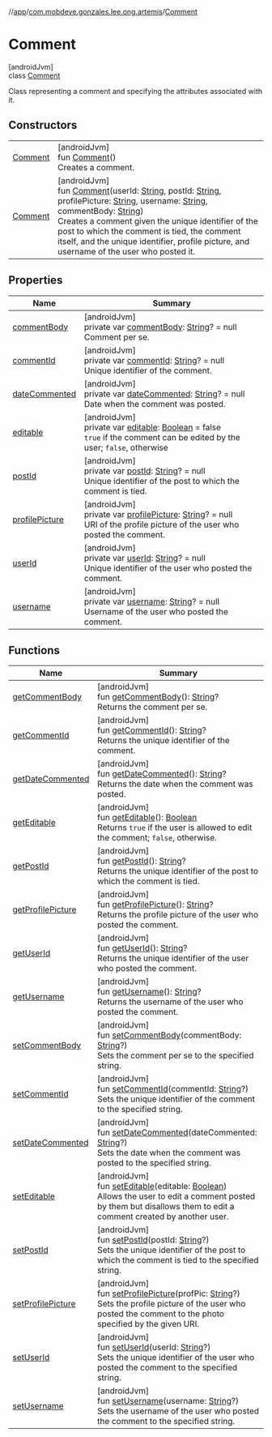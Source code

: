 //[app](../../../index.md)/[com.mobdeve.gonzales.lee.ong.artemis](../index.md)/[Comment](index.md)

# Comment

[androidJvm]\
class [Comment](index.md)

Class representing a comment and specifying the attributes associated with it.

## Constructors

| | |
|---|---|
| [Comment](-comment.md) | [androidJvm]<br>fun [Comment](-comment.md)()<br>Creates a comment. |
| [Comment](-comment.md) | [androidJvm]<br>fun [Comment](-comment.md)(userId: [String](https://kotlinlang.org/api/latest/jvm/stdlib/kotlin/-string/index.html), postId: [String](https://kotlinlang.org/api/latest/jvm/stdlib/kotlin/-string/index.html), profilePicture: [String](https://kotlinlang.org/api/latest/jvm/stdlib/kotlin/-string/index.html), username: [String](https://kotlinlang.org/api/latest/jvm/stdlib/kotlin/-string/index.html), commentBody: [String](https://kotlinlang.org/api/latest/jvm/stdlib/kotlin/-string/index.html))<br>Creates a comment given the unique identifier of the post to which the comment is tied, the comment itself, and the unique identifier, profile picture, and username of the user who posted it. |

## Properties

| Name | Summary |
|---|---|
| [commentBody](comment-body.md) | [androidJvm]<br>private var [commentBody](comment-body.md): [String](https://kotlinlang.org/api/latest/jvm/stdlib/kotlin/-string/index.html)? = null<br>Comment per se. |
| [commentId](comment-id.md) | [androidJvm]<br>private var [commentId](comment-id.md): [String](https://kotlinlang.org/api/latest/jvm/stdlib/kotlin/-string/index.html)? = null<br>Unique identifier of the comment. |
| [dateCommented](date-commented.md) | [androidJvm]<br>private var [dateCommented](date-commented.md): [String](https://kotlinlang.org/api/latest/jvm/stdlib/kotlin/-string/index.html)? = null<br>Date when the comment was posted. |
| [editable](editable.md) | [androidJvm]<br>private var [editable](editable.md): [Boolean](https://kotlinlang.org/api/latest/jvm/stdlib/kotlin/-boolean/index.html) = false<br><code>true</code> if the comment can be edited by the user; <code>false</code>, otherwise |
| [postId](post-id.md) | [androidJvm]<br>private var [postId](post-id.md): [String](https://kotlinlang.org/api/latest/jvm/stdlib/kotlin/-string/index.html)? = null<br>Unique identifier of the post to which the comment is tied. |
| [profilePicture](profile-picture.md) | [androidJvm]<br>private var [profilePicture](profile-picture.md): [String](https://kotlinlang.org/api/latest/jvm/stdlib/kotlin/-string/index.html)? = null<br>URI of the profile picture of the user who posted the comment. |
| [userId](user-id.md) | [androidJvm]<br>private var [userId](user-id.md): [String](https://kotlinlang.org/api/latest/jvm/stdlib/kotlin/-string/index.html)? = null<br>Unique identifier of the user who posted the comment. |
| [username](username.md) | [androidJvm]<br>private var [username](username.md): [String](https://kotlinlang.org/api/latest/jvm/stdlib/kotlin/-string/index.html)? = null<br>Username of the user who posted the comment. |

## Functions

| Name | Summary |
|---|---|
| [getCommentBody](get-comment-body.md) | [androidJvm]<br>fun [getCommentBody](get-comment-body.md)(): [String](https://kotlinlang.org/api/latest/jvm/stdlib/kotlin/-string/index.html)?<br>Returns the comment per se. |
| [getCommentId](get-comment-id.md) | [androidJvm]<br>fun [getCommentId](get-comment-id.md)(): [String](https://kotlinlang.org/api/latest/jvm/stdlib/kotlin/-string/index.html)?<br>Returns the unique identifier of the comment. |
| [getDateCommented](get-date-commented.md) | [androidJvm]<br>fun [getDateCommented](get-date-commented.md)(): [String](https://kotlinlang.org/api/latest/jvm/stdlib/kotlin/-string/index.html)?<br>Returns the date when the comment was posted. |
| [getEditable](get-editable.md) | [androidJvm]<br>fun [getEditable](get-editable.md)(): [Boolean](https://kotlinlang.org/api/latest/jvm/stdlib/kotlin/-boolean/index.html)<br>Returns <code>true</code> if the user is allowed to edit the comment; <code>false</code>, otherwise. |
| [getPostId](get-post-id.md) | [androidJvm]<br>fun [getPostId](get-post-id.md)(): [String](https://kotlinlang.org/api/latest/jvm/stdlib/kotlin/-string/index.html)?<br>Returns the unique identifier of the post to which the comment is tied. |
| [getProfilePicture](get-profile-picture.md) | [androidJvm]<br>fun [getProfilePicture](get-profile-picture.md)(): [String](https://kotlinlang.org/api/latest/jvm/stdlib/kotlin/-string/index.html)?<br>Returns the profile picture of the user who posted the comment. |
| [getUserId](get-user-id.md) | [androidJvm]<br>fun [getUserId](get-user-id.md)(): [String](https://kotlinlang.org/api/latest/jvm/stdlib/kotlin/-string/index.html)?<br>Returns the unique identifier of the user who posted the comment. |
| [getUsername](get-username.md) | [androidJvm]<br>fun [getUsername](get-username.md)(): [String](https://kotlinlang.org/api/latest/jvm/stdlib/kotlin/-string/index.html)?<br>Returns the username of the user who posted the comment. |
| [setCommentBody](set-comment-body.md) | [androidJvm]<br>fun [setCommentBody](set-comment-body.md)(commentBody: [String](https://kotlinlang.org/api/latest/jvm/stdlib/kotlin/-string/index.html)?)<br>Sets the comment per se to the specified string. |
| [setCommentId](set-comment-id.md) | [androidJvm]<br>fun [setCommentId](set-comment-id.md)(commentId: [String](https://kotlinlang.org/api/latest/jvm/stdlib/kotlin/-string/index.html)?)<br>Sets the unique identifier of the comment to the specified string. |
| [setDateCommented](set-date-commented.md) | [androidJvm]<br>fun [setDateCommented](set-date-commented.md)(dateCommented: [String](https://kotlinlang.org/api/latest/jvm/stdlib/kotlin/-string/index.html)?)<br>Sets the date when the comment was posted to the specified string. |
| [setEditable](set-editable.md) | [androidJvm]<br>fun [setEditable](set-editable.md)(editable: [Boolean](https://kotlinlang.org/api/latest/jvm/stdlib/kotlin/-boolean/index.html))<br>Allows the user to edit a comment posted by them but disallows them to edit a comment created by another user. |
| [setPostId](set-post-id.md) | [androidJvm]<br>fun [setPostId](set-post-id.md)(postId: [String](https://kotlinlang.org/api/latest/jvm/stdlib/kotlin/-string/index.html)?)<br>Sets the unique identifier of the post to which the comment is tied to the specified string. |
| [setProfilePicture](set-profile-picture.md) | [androidJvm]<br>fun [setProfilePicture](set-profile-picture.md)(profPic: [String](https://kotlinlang.org/api/latest/jvm/stdlib/kotlin/-string/index.html)?)<br>Sets the profile picture of the user who posted the comment to the photo specified by the given URI. |
| [setUserId](set-user-id.md) | [androidJvm]<br>fun [setUserId](set-user-id.md)(userId: [String](https://kotlinlang.org/api/latest/jvm/stdlib/kotlin/-string/index.html)?)<br>Sets the unique identifier of the user who posted the comment to the specified string. |
| [setUsername](set-username.md) | [androidJvm]<br>fun [setUsername](set-username.md)(username: [String](https://kotlinlang.org/api/latest/jvm/stdlib/kotlin/-string/index.html)?)<br>Sets the username of the user who posted the comment to the specified string. |
